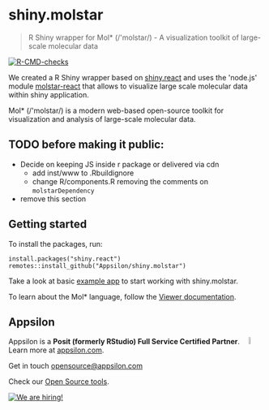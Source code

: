 # shiny.molstar

> R Shiny wrapper for Mol* (/'molstar/) - A visualization toolkit of large-scale molecular data

<!-- badges: start -->
[![R-CMD-checks](https://github.com/Appsilon/shiny.molstar/actions/workflows/r-cmd-check.yml/badge.svg)](https://github.com/Appsilon/shiny.molstar/actions/workflows/r-cmd-check.yml)
<!-- badges: end -->

We created a R Shiny wrapper based on [shiny.react](https://appsilon.github.io/shiny.react/) and uses the 'node.js' module [molstar-react](https://www.npmjs.com/package/molstar-react) that allows to visualize large scale molecular data within shiny application.

Mol* (/'molstar/) is a modern web-based open-source toolkit for visualization and analysis of large-scale molecular data.

## TODO before making it public:

* Decide on keeping JS inside r package or delivered via cdn
    * add inst/www to .Rbuildignore
    * change R/components.R removing the comments on `molstarDependency`
* remove this section

## Getting started

To install the packages, run:

```{R}
install.packages("shiny.react")
remotes::install_github("Appsilon/shiny.molstar")
```

Take a look at basic [example app](https://github.com/Appsilon/shiny.molstar/blob/main/inst/examples/Minimal.R) to start working with shiny.molstar.

To learn about the Mol* language, follow the [Viewer documentation](https://molstar.org/viewer-docs/).

## Appsilon

<img src="https://avatars0.githubusercontent.com/u/6096772" align="right" alt="" width="6%" />

Appsilon is a **Posit (formerly RStudio) Full Service Certified Partner**.<br/>
Learn more
at [appsilon.com](https://appsilon.com).

Get in touch [opensource@appsilon.com](mailto:opensource@appsilon.com)

Check our [Open Source tools](https://shiny.tools).

<a href = "https://appsilon.com/careers/" target="_blank"><img src="http://d2v95fjda94ghc.cloudfront.net/hiring.png" alt="We are hiring!"/></a>
